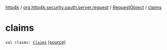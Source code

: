 [http4k](../../index.md) / [org.http4k.security.oauth.server.request](../index.md) / [RequestObject](index.md) / [claims](./claims.md)

# claims

`val claims: `[`Claims`](../-claims/index.md) [(source)](https://github.com/http4k/http4k/blob/master/http4k-security-oauth/src/main/kotlin/org/http4k/security/oauth/server/request/RequestObject.kt#L21)